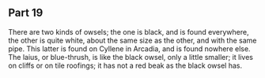## Part 19

There are two kinds of owsels; the one is black, and is found everywhere, the other is quite white, about the same size as the other, and with the same pipe.
This latter is found on Cyllene in Arcadia, and is found nowhere else.
The laius, or blue-thrush, is like the black owsel, only a little smaller; it lives on cliffs or on tile roofings; it has not a red beak as the black owsel has.

